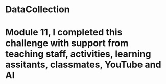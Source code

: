 # DataCollection
# Module 11, I completed this challenge with support from teaching staff, activities, learning assitants, classmates, YouTube and AI